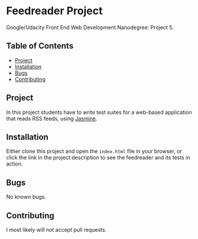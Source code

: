 # Feedreader Project
Google/Udacity Front End Web Development Nanodegree: Project 5.

## Table of Contents

* [Project](#project)
* [Installation](#installation)
* [Bugs](#bugs)
* [Contributing](#contributing)

## Project

In this project students have to write test suites for a web-based application that reads RSS feeds, using [Jasmine](http://jasmine.github.io/).

## Installation

Either clone this project and open the `index.html` file in your browser, or click the link in the project description to see the feedreader and its tests in action.

## Bugs

No known bugs.

## Contributing

I most likely will not accept pull requests.